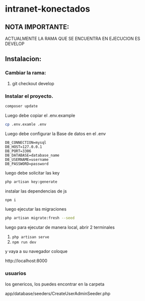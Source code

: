 # intranet-konectados


## NOTA IMPORTANTE: 
ACTUALMENTE LA RAMA QUE SE ENCUENTRA EN EJECUCION ES DEVELOP



## Instalacion: 

### Cambiar la rama: 

1. git checkout develop

### Instalar el proyecto. 

```bash
composer update
```
Luego debe copiar el .env.example

```bash
cp .env.examle .env
```

Luego debe configurar la Base de datos en el .env

```
DB_CONNECTION=mysql
DB_HOST=127.0.0.1
DB_PORT=3306
DB_DATABASE=database_name
DB_USERNAME=username
DB_PASSWORD=password
```

luego debe solicitar las key

```bash 
php artisan key:generate
```

instalar las dependencias de js

```bash 
npm i
```

luego ejecutar las migraciones

```bash 
php artisan migrate:fresh --seed
```

luego para ejecutar de manera local, abrir 2 terminales

1. `php artisan serve`
2. `npm run dev` 

y vaya a su navegador coloque 

http://localhost:8000



### usuarios


los genericos, los puedes encontrar en la carpeta 

app/database/seeders/CreateUserAdminSeeder.php
